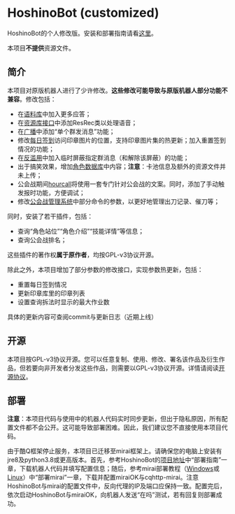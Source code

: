 # HoshinoBot (customized)

HoshinoBot的个人修改版。安装和部署指南请看[这里](#deploy)。

本项目**不提供**资源文件。

## 简介

本项目对原版机器人进行了少许修改。**这些修改可能导致与原版机器人部分功能不兼容**。修改包括：

- 在[语料库](https://github.com/iamwyh2019/custom-HoshinoBot/blob/master/hoshino/modules/groupmaster/chat.py)中加入更多应答；
- 在[资源库接口](https://github.com/iamwyh2019/custom-HoshinoBot/blob/master/hoshino/R.py)中添加ResRec类以处理语音；
- 在[广播](https://github.com/iamwyh2019/custom-HoshinoBot/blob/master/hoshino/modules/botmanage/broadcast.py)中添加“单个群发消息”功能；
- 修改[每日签到](https://github.com/iamwyh2019/custom-HoshinoBot/blob/master/hoshino/modules/priconne/login_bonus.py)访问印章图片的位置，支持印章图片集的热更新；加入重置签到情况的功能；
- 在[反滥用](https://github.com/iamwyh2019/custom-HoshinoBot/blob/master/hoshino/modules/groupmaster/anti_abuse.py)中加入临时屏蔽指定群消息（和解除该屏蔽）的功能；
- 出于搞笑效果，增加[角色数据库](https://github.com/iamwyh2019/custom-HoshinoBot/blob/master/hoshino/modules/priconne/_pcr_data.py)中内容；**注意**：卡池信息及额外的资源文件并未上传；
- 公会战期间[hourcall](https://github.com/iamwyh2019/customize-HoshinoBot/blob/master/hoshino/modules/hourcall/hourcall.py)将使用一套专门针对公会战的文案。同时，添加了手动触发报时功能，方便调试；
- 修改[公会战管理系统](https://github.com/iamwyh2019/customize-HoshinoBot/blob/master/hoshino/modules/pcrclanbattle/clanbattle/cmdv2.py)中部分命令的参数，以更好地管理出刀记录、催刀等；

同时，安装了若干插件，包括：

- 查询“角色站位”“角色介绍”“技能详情”等信息；
- 查询公会战排名；

这些插件的著作权**属于原作者**，均按GPL-v3协议开源。

除此之外，本项目增加了部分参数的修改接口，实现参数热更新，包括：

- 重置每日签到情况
- 更新印章库里的印章列表
- 设置查询拆法时显示的最大作业数

具体的更新内容可查阅commit与更新日志（近期上线）

## 开源

本项目按GPL-v3协议开源。您可以任意复制、使用、修改、署名该作品及衍生作品，但若要向非开发者分发这些作品，则需要以GPL-v3协议开源。详情请阅读[开源协议](https://github.com/iamwyh2019/custom-HoshinoBot/blob/master/LICENSE)。

<h2 id="deploy"> 部署 </h2>

**注意**：本项目代码与使用中的机器人代码实时同步更新，但出于隐私原因，所有配置文件都不会公开。这可能导致部署困难。因此，我们建议您不直接使用本项目代码。

由于酷Q框架停止服务，本项目已迁移至mirai框架上。请确保您的电脑上安装有jre8及python3.8或更高版本。首先，参考HoshinoBot的[项目地址](https://github.com/Ice-Cirno/HoshinoBot)中“部署指南”一章，下载机器人代码并填写配置信息；随后，参考mirai部署教程（[Windows](https://yobot.win/install/Windows-cqhttp-mirai.html)或[Linux](https://yobot.win/install/Linux-cqhttp-mirai.html)）中“部署mirai”一章，下载并配置miraiOK与cqhttp-mirai。注意HoshinoBot与mirai的配置文件中，反向代理的IP及端口应保持一致。配置完后，依次启动HoshinoBot与miraiOK，向机器人发送“在吗”测试，若有回复则部署成功。